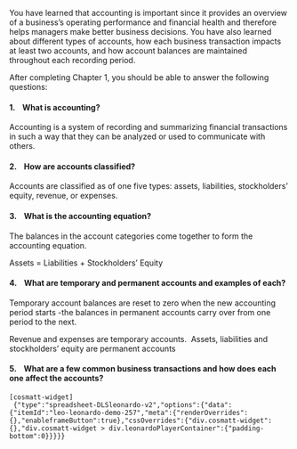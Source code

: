 You have learned that accounting is important since it provides an overview of a business’s operating performance and financial health and therefore helps managers make better business decisions. You have also learned about different types of accounts, how each business transaction impacts at least two accounts, and how account balances are maintained throughout each recording period.

After completing Chapter 1, you should be able to answer the following questions:

#### 1\.    What is accounting?

Accounting is a system of recording and summarizing financial transactions in such a way that they can be analyzed or used to communicate with others.

#### 2\.    How are accounts classified?

Accounts are classified as of one five types: assets, liabilities, stockholders’ equity, revenue, or expenses.

#### 3\.    What is the accounting equation?

The balances in the account categories come together to form the accounting equation.

Assets = Liabilities + Stockholders’ Equity

#### 4\.    What are temporary and permanent accounts and examples of each?

Temporary account balances are reset to zero when the new accounting period starts -the balances in permanent accounts carry over from one period to the next.

Revenue and expenses are temporary accounts.  Assets, liabilities and stockholders’ equity are permanent accounts

#### 5\.    What are a few common business transactions and how does each one affect the accounts?

```
[cosmatt-widget]
 {"type":"spreadsheet-DLSleonardo-v2","options":{"data":{"itemId":"leo-leonardo-demo-257","meta":{"renderOverrides":{},"enableframeButton":true},"cssOverrides":{"div.cosmatt-widget":{},"div.cosmatt-widget > div.leonardoPlayerContainer":{"padding-bottom":0}}}}} 
```
